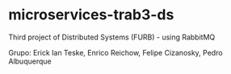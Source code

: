 # microservices-trab3-ds
Third project of Distributed Systems (FURB) - using RabbitMQ

Grupo: Erick Ian Teske, Enrico Reichow, Felipe Cizanosky, Pedro Albuquerque
